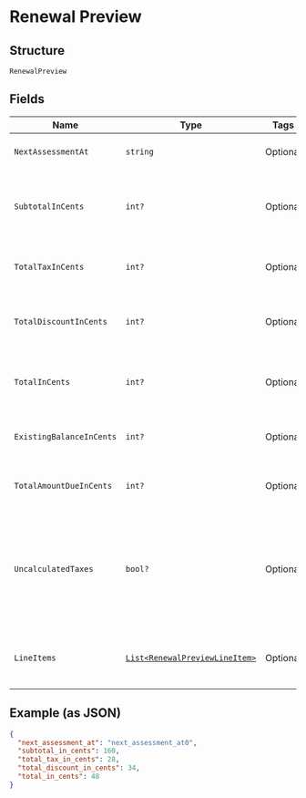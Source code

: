
# Renewal Preview

## Structure

`RenewalPreview`

## Fields

| Name | Type | Tags | Description |
|  --- | --- | --- | --- |
| `NextAssessmentAt` | `string` | Optional | The timestamp for the subscription’s next renewal |
| `SubtotalInCents` | `int?` | Optional | An integer representing the amount of the total pre-tax, pre-discount charges that will be assessed at the next renewal |
| `TotalTaxInCents` | `int?` | Optional | An integer representing the total tax charges that will be assessed at the next renewal |
| `TotalDiscountInCents` | `int?` | Optional | An integer representing the amount of the coupon discounts that will be applied to the next renewal |
| `TotalInCents` | `int?` | Optional | An integer representing the total amount owed, less any discounts, that will be assessed at the next renewal |
| `ExistingBalanceInCents` | `int?` | Optional | An integer representing the amount of the subscription’s current balance |
| `TotalAmountDueInCents` | `int?` | Optional | An integer representing the existing_balance_in_cents plus the total_in_cents |
| `UncalculatedTaxes` | `bool?` | Optional | A boolean indicating whether or not additional taxes will be calculated at the time of renewal. This will be true if you are using Avalara and the address of the subscription is in one of your defined taxable regions. |
| `LineItems` | [`List<RenewalPreviewLineItem>`](../../doc/models/renewal-preview-line-item.md) | Optional | An array of objects representing the individual transactions that will be created at the next renewal |

## Example (as JSON)

```json
{
  "next_assessment_at": "next_assessment_at0",
  "subtotal_in_cents": 160,
  "total_tax_in_cents": 28,
  "total_discount_in_cents": 34,
  "total_in_cents": 48
}
```

